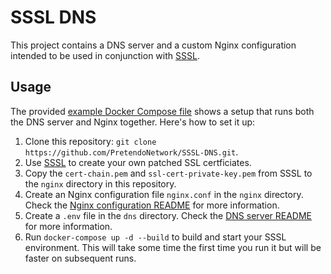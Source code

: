 # SSSL DNS

This project contains a DNS server and a custom Nginx configuration intended to be used in conjunction with [SSSL](https://github.com/PretendoNetwork/SSSL).

## Usage

The provided [example Docker Compose file](./compose.yml) shows a setup that runs both the DNS server and Nginx together. Here's how to set it up:

1. Clone this repository: `git clone https://github.com/PretendoNetwork/SSSL-DNS.git`.
2. Use [SSSL](https://github.com/PretendoNetwork/SSSL) to create your own patched SSL certficiates.
3. Copy the `cert-chain.pem` and `ssl-cert-private-key.pem` from SSSL to the `nginx` directory in this repository.
4. Create an Nginx configuration file `nginx.conf` in the `nginx` directory. Check the [Nginx configuration README](./nginx/README.md) for more information.
5. Create a `.env` file in the `dns` directory. Check the [DNS server README](./dns/README.md) for more information.
6. Run `docker-compose up -d --build` to build and start your SSSL environment. This will take some time the first time you run it but will be faster on subsequent runs.
